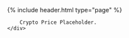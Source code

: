 <div class="{% if page.full-width %} container-fluid {% else %} container-md {% endif %}" role="main">
  <div class="row">
    <div class="{% if page.full-width %} col {% else %} col-xl-8 offset-xl-2 col-lg-10 offset-lg-1 {% endif %}">
    {% include header.html type="page" %}

        Crypto Price Placeholder.
    </div>
  </div>
</div>
